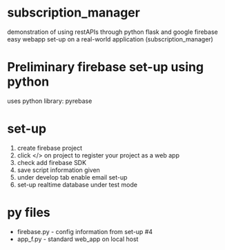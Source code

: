 # subscription_manager
demonstration of using restAPIs through python flask and google firebase
easy webapp set-up on a real-world application (subscription_manager)

# Preliminary firebase set-up using python
uses python library: pyrebase

# set-up
1. create firebase project
2. click </> on project to register your project as a web app
3. check add firebase SDK
4. save script information given
5. under develop tab enable email set-up
6. set-up realtime database under test mode

# py files
- firebase.py - config information from set-up #4
- app_f.py - standard web_app on local host

